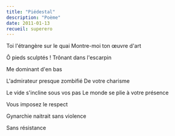 ```yaml
---
title: "Piédestal"
description: "Poème"
date: 2011-01-13
recueil: superero
---
```


Toi l'étrangère sur le quai
Montre-moi ton œuvre d'art

Ô pieds sculptés !
Trônant dans l'escarpin

Me dominant d'en bas

L'admirateur presque zombifié
De votre charisme

Le vide s'incline sous vos pas
Le monde se plie à votre présence

Vous imposez le respect

Gynarchie naitrait sans violence

Sans résistance
